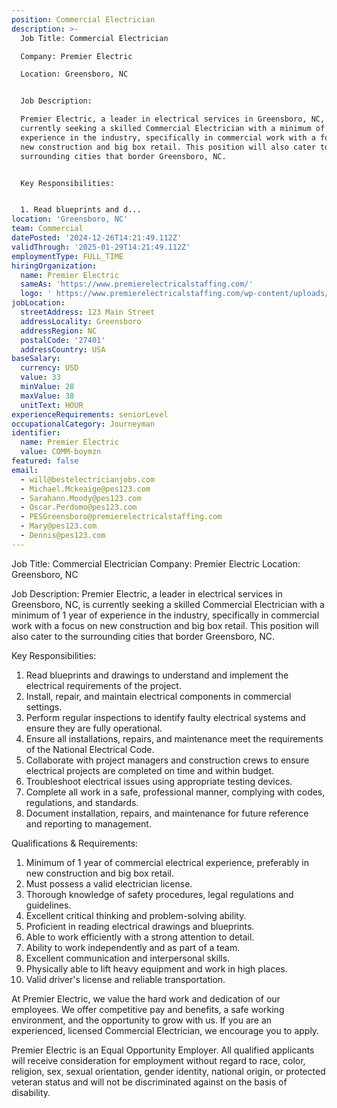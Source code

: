 ```yaml
---
position: Commercial Electrician
description: >-
  Job Title: Commercial Electrician

  Company: Premier Electric

  Location: Greensboro, NC


  Job Description:

  Premier Electric, a leader in electrical services in Greensboro, NC, is
  currently seeking a skilled Commercial Electrician with a minimum of 1 year of
  experience in the industry, specifically in commercial work with a focus on
  new construction and big box retail. This position will also cater to the
  surrounding cities that border Greensboro, NC. 


  Key Responsibilities:


  1. Read blueprints and d...
location: 'Greensboro, NC'
team: Commercial
datePosted: '2024-12-26T14:21:49.112Z'
validThrough: '2025-01-29T14:21:49.112Z'
employmentType: FULL_TIME
hiringOrganization:
  name: Premier Electric
  sameAs: 'https://www.premierelectricalstaffing.com/'
  logo: ' https://www.premierelectricalstaffing.com/wp-content/uploads/2020/05/Premier-Electrical-Staffing-logo.png'
jobLocation:
  streetAddress: 123 Main Street
  addressLocality: Greensboro
  addressRegion: NC
  postalCode: '27401'
  addressCountry: USA
baseSalary:
  currency: USD
  value: 33
  minValue: 28
  maxValue: 38
  unitText: HOUR
experienceRequirements: seniorLevel
occupationalCategory: Journeyman
identifier:
  name: Premier Electric
  value: COMM-boymzn
featured: false
email:
  - will@bestelectricianjobs.com
  - Michael.Mckeaige@pes123.com
  - Sarahann.Moody@pes123.com
  - Oscar.Perdomo@pes123.com
  - PESGreensboro@premierelectricalstaffing.com
  - Mary@pes123.com
  - Dennis@pes123.com
---
```




Job Title: Commercial Electrician
Company: Premier Electric
Location: Greensboro, NC

Job Description:
Premier Electric, a leader in electrical services in Greensboro, NC, is currently seeking a skilled Commercial Electrician with a minimum of 1 year of experience in the industry, specifically in commercial work with a focus on new construction and big box retail. This position will also cater to the surrounding cities that border Greensboro, NC. 

Key Responsibilities:

1. Read blueprints and drawings to understand and implement the electrical requirements of the project.
2. Install, repair, and maintain electrical components in commercial settings.
3. Perform regular inspections to identify faulty electrical systems and ensure they are fully operational.
4. Ensure all installations, repairs, and maintenance meet the requirements of the National Electrical Code.
5. Collaborate with project managers and construction crews to ensure electrical projects are completed on time and within budget.
6. Troubleshoot electrical issues using appropriate testing devices.
7. Complete all work in a safe, professional manner, complying with codes, regulations, and standards.
8. Document installation, repairs, and maintenance for future reference and reporting to management.

Qualifications & Requirements:

1. Minimum of 1 year of commercial electrical experience, preferably in new construction and big box retail.
2. Must possess a valid electrician license.
3. Thorough knowledge of safety procedures, legal regulations and guidelines.
4. Excellent critical thinking and problem-solving ability.
5. Proficient in reading electrical drawings and blueprints.
6. Able to work efficiently with a strong attention to detail.
7. Ability to work independently and as part of a team.
8. Excellent communication and interpersonal skills.
9. Physically able to lift heavy equipment and work in high places.
10. Valid driver's license and reliable transportation.

At Premier Electric, we value the hard work and dedication of our employees. We offer competitive pay and benefits, a safe working environment, and the opportunity to grow with us. If you are an experienced, licensed Commercial Electrician, we encourage you to apply.

Premier Electric is an Equal Opportunity Employer. All qualified applicants will receive consideration for employment without regard to race, color, religion, sex, sexual orientation, gender identity, national origin, or protected veteran status and will not be discriminated against on the basis of disability.
